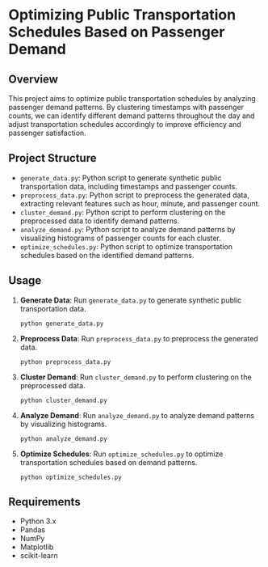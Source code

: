 # Optimizing Public Transportation Schedules Based on Passenger Demand

## Overview

This project aims to optimize public transportation schedules by analyzing passenger demand patterns. By clustering timestamps with passenger counts, we can identify different demand patterns throughout the day and adjust transportation schedules accordingly to improve efficiency and passenger satisfaction.

## Project Structure

- `generate_data.py`: Python script to generate synthetic public transportation data, including timestamps and passenger counts.
- `preprocess_data.py`: Python script to preprocess the generated data, extracting relevant features such as hour, minute, and passenger count.
- `cluster_demand.py`: Python script to perform clustering on the preprocessed data to identify demand patterns.
- `analyze_demand.py`: Python script to analyze demand patterns by visualizing histograms of passenger counts for each cluster.
- `optimize_schedules.py`: Python script to optimize transportation schedules based on the identified demand patterns.

## Usage

1. **Generate Data**: Run `generate_data.py` to generate synthetic public transportation data.

    ```
    python generate_data.py
    ```

2. **Preprocess Data**: Run `preprocess_data.py` to preprocess the generated data.

    ```
    python preprocess_data.py
    ```

3. **Cluster Demand**: Run `cluster_demand.py` to perform clustering on the preprocessed data.

    ```
    python cluster_demand.py
    ```

4. **Analyze Demand**: Run `analyze_demand.py` to analyze demand patterns by visualizing histograms.

    ```
    python analyze_demand.py
    ```

5. **Optimize Schedules**: Run `optimize_schedules.py` to optimize transportation schedules based on demand patterns.

    ```
    python optimize_schedules.py
    ```

## Requirements

- Python 3.x
- Pandas
- NumPy
- Matplotlib
- scikit-learn